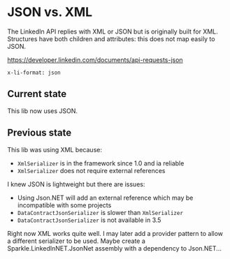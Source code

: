 JSON vs. XML
====================

The LinkedIn API replies with XML or JSON but is originally built for XML. Structures have both children and attributes: this does not map easily to JSON.

https://developer.linkedin.com/documents/api-requests-json

    x-li-format: json

Current state
-------------------

This lib now uses JSON.


Previous state
-------------------

This lib was using XML because:

* `XmlSerializer` is in the framework since 1.0 and ia reliable
* `XmlSerializer` does not require external references

I knew JSON is lightweight but there are issues:

* Using Json.NET will add an external reference which may be incompatible with some projects
* `DataContractJsonSerializer` is slower than `XmlSerializer`  
* `DataContractJsonSerializer` is not available in 3.5

Right now XML works quite well. I may later add a provider pattern to allow a different serializer to be used. Maybe create a Sparkle.LinkedInNET.JsonNet assembly with a dependency to Json.NET... 

